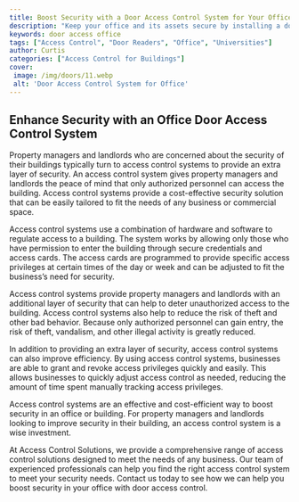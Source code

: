 ```yaml
---
title: Boost Security with a Door Access Control System for Your Office
description: "Keep your office and its assets secure by installing a door access control system With the right set-up it could be the perfect deterrent to potential intruders Learn the many benefits of investing in access control systems and keep your office safe"
keywords: door access office
tags: ["Access Control", "Door Readers", "Office", "Universities"]
author: Curtis
categories: ["Access Control for Buildings"]
cover: 
 image: /img/doors/11.webp
 alt: 'Door Access Control System for Office'
---
```

## Enhance Security with an Office Door Access Control System

Property managers and landlords who are concerned about the security of their buildings typically turn to access control systems to provide an extra layer of security. An access control system gives property managers and landlords the peace of mind that only authorized personnel can access the building. Access control systems provide a cost-effective security solution that can be easily tailored to fit the needs of any business or commercial space.

Access control systems use a combination of hardware and software to regulate access to a building. The system works by allowing only those who have permission to enter the building through secure credentials and access cards. The access cards are programmed to provide specific access privileges at certain times of the day or week and can be adjusted to fit the business’s need for security.

Access control systems provide property managers and landlords with an additional layer of security that can help to deter unauthorized access to the building. Access control systems also help to reduce the risk of theft and other bad behavior. Because only authorized personnel can gain entry, the risk of theft, vandalism, and other illegal activity is greatly reduced. 

In addition to providing an extra layer of security, access control systems can also improve efficiency. By using access control systems, businesses are able to grant and revoke access privileges quickly and easily. This allows businesses to quickly adjust access control as needed, reducing the amount of time spent manually tracking access privileges. 

Access control systems are an effective and cost-efficient way to boost security in an office or building. For property managers and landlords looking to improve security in their building, an access control system is a wise investment.

At Access Control Solutions, we provide a comprehensive range of access control solutions designed to meet the needs of any business. Our team of experienced professionals can help you find the right access control system to meet your security needs. Contact us today to see how we can help you boost security in your office with door access control.
